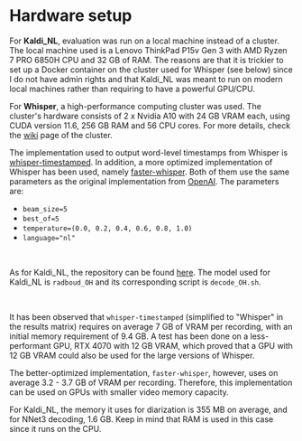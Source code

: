 # Hardware setup

For **Kaldi_NL**, evaluation was run on a local machine instead of a cluster. The local machine used is a Lenovo ThinkPad P15v Gen 3 with AMD Ryzen 7 PRO 6850H CPU and 32 GB of RAM. The reasons are that it is trickier to set up a Docker container on the cluster used for Whisper (see below) since I do not have admin rights and that Kaldi_NL was meant to run on modern local machines rather than requiring to have a powerful GPU/CPU.

For **Whisper**, a high-performance computing cluster was used. The cluster's hardware consists of 2 x Nvidia A10 with 24 GB VRAM each, using CUDA version 11.6, 256 GB RAM and 56 CPU cores. For more details, check the [wiki](https://jupyter.wiki.utwente.nl/) page of the cluster.

The implementation used to output word-level timestamps from Whisper is [whisper-timestamped](https://github.com/linto-ai/whisper-timestamped). In addition, a more optimized implementation of Whisper has been used, namely [faster-whisper](https://github.com/SYSTRAN/faster-whisper). Both of them use the same parameters as the original implementation from [OpenAI](https://github.com/openai/whisper). The parameters are:
- `beam_size=5`
- `best_of=5`
- `temperature=(0.0, 0.2, 0.4, 0.6, 0.8, 1.0)`
- `language="nl"`

<br>

As for Kaldi_NL, the repository can be found [here](https://github.com/opensource-spraakherkenning-nl/Kaldi_NL). The model used for Kaldi_NL is `radboud_OH` and its corresponding script is `decode_OH.sh`.

<br>

It has been observed that `whisper-timestamped` (simplified to "Whisper" in the results matrix) requires on average 7 GB of VRAM per recording, with an initial memory requirement of 9.4 GB. A test has been done on a less-performant GPU, RTX 4070 with 12 GB VRAM, which proved that a GPU with 12 GB VRAM could also be used for the large versions of Whisper.

The better-optimized implementation, `faster-whisper`, however, uses on average 3.2 - 3.7 GB of VRAM per recording. Therefore, this implementation can be used on GPUs with smaller video memory capacity.

For Kaldi_NL, the memory it uses for diarization is 355 MB on average, and for NNet3 decoding, 1.6 GB. Keep in mind that RAM is used in this case since it runs on the CPU.